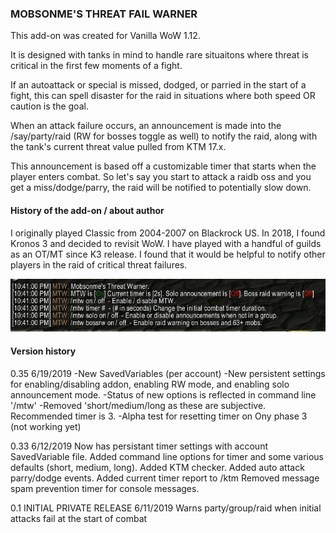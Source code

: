 
### MOBSONME'S THREAT FAIL WARNER


This add-on was created for Vanilla WoW 1.12.

It is designed with tanks in mind to handle rare situaitons where threat is critical in the first few moments of a fight. 

If an autoattack or special is missed, dodged, or parried in the start of a fight, this can spell disaster for the raid in situations where both speed OR caution is the goal. 

When an attack failure occurs, an announcement is made into the /say/party/raid (RW for bosses toggle as well) to notify the raid, along with the tank's current threat value pulled from KTM 17.x. 

This announcement is based off a customizable timer that starts when the player enters combat. So let's say you start to attack a raidb oss and you get a miss/dodge/parry, the raid will be notified to potentially slow down. 

#### History of the add-on / about author
I originally played Classic from 2004-2007 on Blackrock US.  In 2018, I found Kronos 3 and decided to revisit WoW. I have played with a handful of guilds as an OT/MT since K3 release. I found that it would be helpful to notify other players in the raid of critical threat failures. 

![Alt text](mtw.jpg?raw=true "Title")


#### Version history
0.35 6/19/2019
-New SavedVariables (per account)
-New persistent settings for enabling/disabling addon, enabling RW mode, and enabling solo announcement mode.
-Status of new options is reflected in command line '/mtw'
-Removed 'short/medium/long as these are subjective. Recommended timer is 3.
-Alpha test for resetting timer on Ony phase 3 (not working yet)

0.33 6/12/2019
Now has persistant timer settings with account SavedVariable file.
Added command line options for timer and some various defaults (short, medium, long).
Added KTM checker.
Added auto attack parry/dodge events.
Added current timer report to /ktm
Removed message spam prevention timer for console messages.

0.1 
INITIAL PRIVATE RELEASE 6/11/2019
Warns party/group/raid when initial attacks fail at the start of combat



